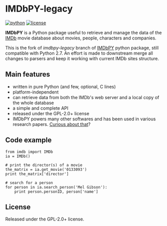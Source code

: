 # IMDbPY-legacy

[![python](https://img.shields.io/badge/python-2.7-green.svg)]()
[![license](https://img.shields.io/github/license/jsynowiec/imdbpy-legacy.svg)]()

**IMDbPY** is a Python package useful to retrieve and manage the data of the [IMDb][imdb] movie database about movies, people, characters and companies.

This is the fork of *imdbpy-legacy* branch of [IMDbPY][imdbpy] python package, still compatible with Python 2.7. An effort is made to downstream merge all changes to parsers and keep it working with current IMDb sites structure.

## Main features

* written in pure Python (and few, optional, C lines)
* platform-independent
* can retrieve data from both the IMDb's web server and a local copy of the whole database
* a simple and complete API
* released under the GPL-2.0+ license
* IMDbPY powers many other softwares and has been used in various research papers. [Curious about that][ecosystem]?

## Code example

    from imdb import IMDb
    ia = IMDb()

    # print the director(s) of a movie
    the_matrix = ia.get_movie('0133093')
    print the_matrix['director']

    # search for a person
    for person in ia.search_person('Mel Gibson'):
        print person.personID, person['name']

## License

Released under the GPL-2.0+ license.

[imdb]: http://imdb.com
[ecosystem]: http://imdbpy.sourceforge.net/ecosystem.html
[imdbpy]: https://github.com/alberanid/imdbpy
